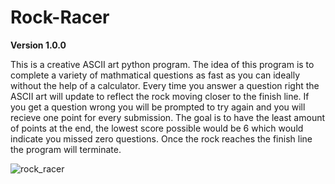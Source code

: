# Rock-Racer

**Version 1.0.0**

This is a creative ASCII art python program. The idea of this program is to complete a variety of mathmatical questions as fast as you can ideally without the help of a calculator. Every time you answer a question right the ASCII art will update to reflect the rock moving closer to the finish line. If you get a question wrong you will be prompted to try again and you will recieve one point for every submission. The goal is to have the least amount of points at the end, the lowest score possible would be 6 which would indicate you missed zero questions. Once the rock reaches the finish line the program will terminate.


 ![rock_racer](https://user-images.githubusercontent.com/78375162/175836680-769b3c70-4e18-4bb8-b56f-116115238b87.jpg)

